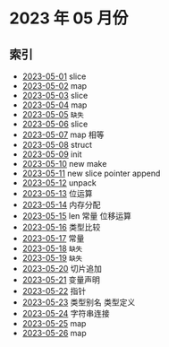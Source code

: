 # 2023 年 05 月份

## 索引

- [2023-05-01](./01/README.md) slice
- [2023-05-02](./02/README.md) map
- [2023-05-03](./03/README.md) slice
- [2023-05-04](./04/README.md) map
- [2023-05-05](#) `缺失`
- [2023-05-06](./06/README.md) slice
- [2023-05-07](./07/README.md) map 相等
- [2023-05-08](./08/README.md) struct
- [2023-05-09](./09/README.md) init
- [2023-05-10](./10/README.md) new make
- [2023-05-11](./11/README.md) new slice pointer append
- [2023-05-12](./12/README.md) unpack
- [2023-05-13](./13/README.md) 位运算
- [2023-05-14](./14/README.md) 内存分配
- [2023-05-15](./15/README.md) len 常量 位移运算
- [2023-05-16](./16/README.md) 类型比较
- [2023-05-17](./17/README.md) 常量
- [2023-05-18](#) `缺失`
- [2023-05-19](#) `缺失`
- [2023-05-20](./20/README.md) 切片追加
- [2023-05-21](./21/README.md) 变量声明
- [2023-05-22](./22/README.md) 指针
- [2023-05-23](./23/README.md) 类型别名 类型定义
- [2023-05-24](./24/README.md) 字符串连接
- [2023-05-25](./25/README.md) map
- [2023-05-26](./26/README.md) map
